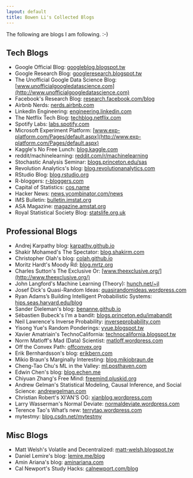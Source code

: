 ```yaml
---
layout: default
title: Bowen Li's Collected Blogs
---
```


The following are blogs I am following. :-)

## Tech Blogs
- Google Official Blog:
[googleblog.blogspot.tw](https://googleblog.blogspot.tw)		
- Google Research Blog:
[googleresearch.blogspot.tw](https://googleresearch.blogspot.tw)
- The Unofficial Google Data Science Blog:
[www.unofficialgoogledatascience.com](http://www.unofficialgoogledatascience.com)
- Facebook's Research Blog:
[research.facebook.com/blog](https://research.facebook.com/blog)
- Airbnb Nerds:
[nerds.airbnb.com](http://nerds.airbnb.com)
- LinkedIn Engineering:
[engineering.linkedin.com](https://engineering.linkedin.com)
- The Netflix Tech Blog:
[techblog.netflix.com](http://techblog.netflix.com)
- Spotify Labs:
[labs.spotify.com](https://labs.spotify.com)
- Microsoft Experiment Platform:
[www.exp-platform.com/Pages/default.aspx](http://www.exp-platform.com/Pages/default.aspx)
- Kaggle's No Free Lunch:
[blog.kaggle.com](http://blog.kaggle.com)
- reddit/machinelearning:
[reddit.com/r/machinelearning](https://reddit.com/r/machinelearning)
- Stochastic Analysis Seminar:
[blogs.princeton.edu/sas](https://blogs.princeton.edu/sas)
- Revolution Analytics's blog:
[blog.revolutionanalytics.com](http://blog.revolutionanalytics.com)
- RStudio Blog:
[blog.rstudio.org](https://blog.rstudio.org)
- R-bloggers:
[r-bloggers.com](https://r-bloggers.com)
- Capital of Statistics:
[cos.name](http://cos.name)
- Hacker News:
[news.ycombinator.com/news](https://news.ycombinator.com/news)
- IMS Bulletin:
[bulletin.imstat.org](http://bulletin.imstat.org)
- ASA Magazine:
[magazine.amstat.org](http://magazine.amstat.org)
- Royal Statistical Society Blog:
[statslife.org.uk](https://statslife.org.uk)

## Professional Blogs
- Andrej Karpathy blog:
[karpathy.github.io](https://karpathy.github.io)
- Shakir Mohamed's The Spectator:
[blog.shakirm.com](http://blog.shakirm.com)
- Christopher Olah's blog:
[colah.github.io](http://colah.github.io/)
- Moritz Hardt's Moody Rd:
[blog.mrtz.org](http://blog.mrtz.org)
- Charles Sutton's The Exclusive Or:
[www.theexclusive.org/](http://www.theexclusive.org/)
- John Langford's Machine Learning (Theory):
[hunch.net/~jl](http://hunch.net/~jl)
- Josef Dick's Quasi-Random Ideas:
[quasirandomideas.wordpress.com](https://quasirandomideas.wordpress.com)
- Ryan Adams’s Building Intelligent Probabilistic Systems:
[hips.seas.harvard.edu/blog](https://hips.seas.harvard.edu/blog)
- Sander Dieleman's blog:
[benanne.github.io](http://benanne.github.io)
- Sébastien Bubeck's I’m a bandit:
[blogs.princeton.edu/imabandit](https://blogs.princeton.edu/imabandit)	
- Neil Lawrence's Inverse Probability:
[inverseprobability.com](http://inverseprobability.com)
- Yisong Yue's Random Ponderings:
[yyue.blogspot.tw](https://yyue.blogspot.tw)	
- Xavier Amatriain's TechnoCalifornia:
[technocalifornia.blogspot.tw](https://technocalifornia.blogspot.tw)
- Norm Matloff's Mad (Data) Scientist:
[matloff.wordpress.com](https://matloff.wordpress.com)
- Off the Convex Path:
[offconvex.org](http://offconvex.org)
- Erik Bernhardsson's blog:
[erikbern.com](https://erikbern.com)
- Mikio Braun's Marginally Interesting:
[blog.mikiobraun.de](http://blog.mikiobraun.de)
- Cheng-Tao Chu's ML in the Valley:
[ml.posthaven.com](https://ml.posthaven.com)
- Edwin Chen's blog:
[blog.echen.me](http://blog.echen.me)
- Chiyuan Zhang's Free Mind:
[freemind.pluskid.org](http://freemind.pluskid.org)
- Andrew Gelman's Statistical Modeling, Causal Inference, and Social Science:
[andrewgelman.com](http://andrewgelman.com)
- Christian Robert's XI'AN'S OG:
[xianblog.wordpress.com](https://xianblog.wordpress.com)
- Larry Wasserman's Normal Deviate:
[normaldeviate.wordpress.com](https://normaldeviate.wordpress.com)
- Terence Tao's What’s new:
[terrytao.wordpress.com](https://terrytao.wordpress.com)
- mytestmy:
[blog.csdn.net/mytestmy](http://blog.csdn.net/mytestmy)

## Misc Blogs
- Matt Welsh's Volatile and Decentralized:
[matt-welsh.blogspot.tw](http://matt-welsh.blogspot.tw)
- Daniel Lemire's blog:
[lemire.me/blog](http://lemire.me/blog)
- Amin Ariana's blog:
[aminariana.com](http://aminariana.com)
- Cal Newport's Study Hacks:
[calnewport.com/blog](http://calnewport.com/blog)

